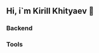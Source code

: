 ## Hi, i`m Kirill Khityaev 👋
<div id="stat" align="center">
  <![KhitK0101's github stats](https://github-readme-stats.vercel.app/api?username=khitK0101&show_icons=true&title_color=F8F8FF&icon_color=6A5ACD&text_color=FFFAFA&bg_color=151515)>
  <![KhitK0101's github langs](https://github-readme-stats.vercel.app/api/top-langs/?username=khitK0101&show_icons=true&title_color=F8F8FF&icon_color=6A5ACD&text_color=FFFAFA&bg_color=151515)>
</div>

### Backend
<div id="stat" align="center">
  <![Python](https://img.shields.io/badge/-Python-000?&logo=Python)>
  <![Django](https://img.shields.io/badge/-Django-000?&logo=Django)>
  <![DjangoRestFramework](https://img.shields.io/badge/-Django_Rest_Framework-000?&logo=Django)>
</div>

### Tools
<div id="stat" align="center">
  <![Docker](https://img.shields.io/badge/-Docker-000?&logo=Docker)>
  <![Git](https://img.shields.io/badge/-Git-000?&logo=Git)>
  <![Git](https://img.shields.io/badge/-VisualStudioCode-000?&logo=VisualStudioCode)>
  <![Github](https://img.shields.io/badge/-Github-000?&logo=Github)>
  <![Gunicorn](https://img.shields.io/badge/-Gunicorn-000?&logo=Gunicorn)>
  <![Linux](https://img.shields.io/badge/-Linux-000?&logo=Linux)>
  <![nginx](https://img.shields.io/badge/-nginx-000?&logo=nginx)>
  <!-- ![Postman](https://img.shields.io/badge/-Postman-000?&logo=Postman) -->
  <![Telegram Bot Api](https://img.shields.io/badge/-TelegramBotApi-000?&logo=telegram)>
  <!--  ![Vim](https://img.shields.io/badge/-Vim-000?&logo=Vim) -->
</div>

<!--
Here are some ideas to get you started:

- 🔭 I’m currently working on ...
- 🌱 I’m currently learning ...
- 👯 I’m looking to collaborate on ...
- 🤔 I’m looking for help with ...
- 💬 Ask me about ...
- 📫 How to reach me: ...
- 😄 Pronouns: ...
- ⚡ Fun fact: ...
-->
